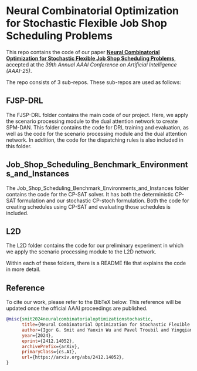# Neural Combinatorial Optimization for Stochastic Flexible Job Shop Scheduling Problems
This repo contains the code of our paper **[Neural Combinatorial Optimization for Stochastic Flexible Job Shop Scheduling Problems](https://arxiv.org/abs/2412.14052)**, accepted at the *39th Annual AAAI Conference on Artificial Intelligence (AAAI-25)*.


The repo consists of 3 sub-repos. These sub-repos are used as follows:
## FJSP-DRL
The FJSP-DRL folder contains the main code of our project. Here, we apply the scenario processing module to the dual attention network to create SPM-DAN.
This folder contains the code for DRL training and evaluation, as well as the code for the scenario processing module and the dual attention network. 
In addition, the code for the dispatching rules is also included in this folder.

## Job_Shop_Scheduling_Benchmark_Environments_and_Instances
The Job_Shop_Scheduling_Benchmark_Environments_and_Instances folder contains the code for the CP-SAT solver.
It has both the deterministic CP-SAT formulation and our stochastic CP-stoch formulation. Both the code for creating schedules using CP-SAT and evaluating those schedules is included.

## L2D
The L2D folder contains the code for our preliminary experiment in which we apply the scenario processing module to the L2D network.

Within each of these folders, there is a README file that explains the code in more detail.

## Reference
To cite our work, please refer to the BibTeX below. This reference will be updated once the official AAAI proceedings are published.
```bibtex
@misc{smit2024neuralcombinatorialoptimizationstochastic,
      title={Neural Combinatorial Optimization for Stochastic Flexible Job Shop Scheduling Problems}, 
      author={Igor G. Smit and Yaoxin Wu and Pavel Troubil and Yingqian Zhang and Wim P.M. Nuijten},
      year={2024},
      eprint={2412.14052},
      archivePrefix={arXiv},
      primaryClass={cs.AI},
      url={https://arxiv.org/abs/2412.14052}, 
}
```
